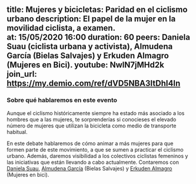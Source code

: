title: Mujeres y bicicletas: Paridad en el ciclismo urbano
description: El papel de la mujer en la movilidad ciclista, a examen.  
at: 15/05/2020 16:00
duration: 60
peers: Daniela Suau (ciclista urbana y activista), Almudena García (Bielas Salvajes) y Erkuden Almagro (Mujeres en Bici).
youtube: NwlN7jMHd2k
join_url: https://my.demio.com/ref/dVD5NBA3ItDhI4In
----
### Sobre qué hablaremos en este evento

Aunque el ciclismo históricamente siempre ha estado más asociado a los hombres que a las mujeres, te sorprenderías si conocieses el elevado número de mujeres que utilizan la bicicleta como medio de transporte habitual.

En este debate hablaremos de cómo animar a más mujeres para que formen parte de este movimiento, a que se sumen a practicar el ciclismo urbano. Además, daremos visibilidad a los colectivos ciclistas femeninos y las iniciativas que están llevando a cabo actualmente. Contaremos con [Daniela Suau](https://twitter.com/danielasuau), [Almudena García](https://twitter.com/Librelulas) (Bielas Salvajes) y [Erkuden Almagro](https://twitter.com/meb_bizikume?lang=en) (Mujeres en bici). 

